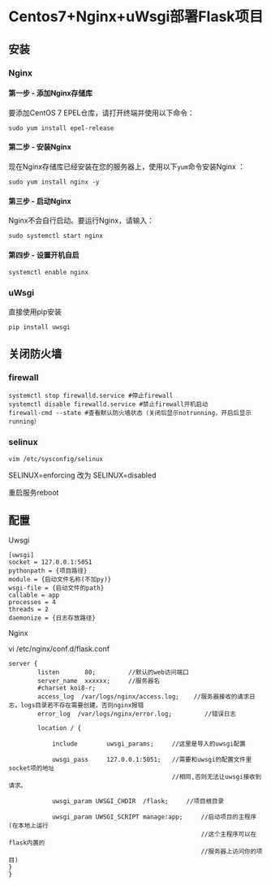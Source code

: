 # Centos7+Nginx+uWsgi部署Flask项目

## 安装

### Nginx

#### 第一步 - 添加Nginx存储库

要添加CentOS 7 EPEL仓库，请打开终端并使用以下命令：

```
sudo yum install epel-release
```

#### 第二步 - 安装Nginx

现在Nginx存储库已经安装在您的服务器上，使用以下`yum`命令安装Nginx ：

```
sudo yum install nginx -y
```

#### 第三步 - 启动Nginx

Nginx不会自行启动。要运行Nginx，请输入：

```
sudo systemctl start nginx
```

#### 第四步 - 设置开机自启

```
systemctl enable nginx
```

### uWsgi

直接使用pip安装

```
pip install uwsgi
```

## 关闭防火墙

### firewall

```
systemctl stop firewalld.service #停止firewall
systemctl disable firewalld.service #禁止firewall开机启动
firewall-cmd --state #查看默认防火墙状态（关闭后显示notrunning，开启后显示running）
```

### selinux

```
vim /etc/sysconfig/selinux
```

SELINUX=enforcing 改为 SELINUX=disabled

重启服务reboot

## 配置

Uwsgi

```uwsgi
[uwsgi]
socket = 127.0.0.1:5051
pythonpath = {项目路径}
module = {启动文件名称(不加py)}
wsgi-file = {启动文件的path}
callable = app
processes = 4
threads = 2
daemonize = {日志存放路径}
```

Nginx

vi /etc/nginx/conf.d/flask.conf

```
server {
        listen       80;         //默认的web访问端口
        server_name  xxxxxx;     //服务器名
        #charset koi8-r;
        access_log  /var/logs/nginx/access.log;    //服务器接收的请求日志，logs目录若不存在需要创建，否则nginx报错
        error_log  /var/logs/nginx/error.log;         //错误日志

        location / {

            include        uwsgi_params;     //这里是导入的uwsgi配置

            uwsgi_pass     127.0.0.1:5051;   //需要和uwsgi的配置文件里socket项的地址
                                             //相同,否则无法让uwsgi接收到请求。

            uwsgi_param UWSGI_CHDIR  /flask;     //项目根目录

            uwsgi_param UWSGI_SCRIPT manage:app;     //启动项目的主程序(在本地上运行
                                                     //这个主程序可以在flask内置的
                                                     //服务器上访问你的项目)
}
}
```

